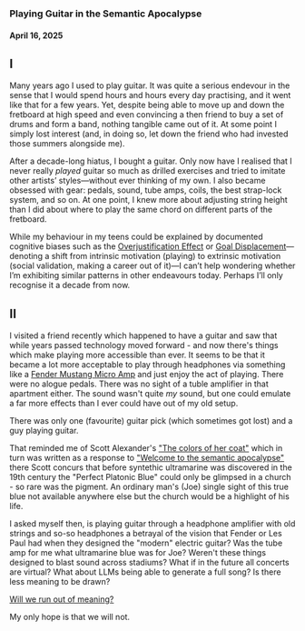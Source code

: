 ### Playing Guitar in the Semantic Apocalypse
#### April 16, 2025

**I**
---
Many years ago I used to play guitar. It was quite a serious endevour in the sense that I would spend hours and hours every day practising, and it went like that for a few years. Yet, despite being able to move up and down the fretboard at high speed and even convincing a then friend to buy a set of drums and form a band, nothing tangible came out of it. At some point I simply lost interest (and, in doing so, let down the friend who had invested those summers alongside me).

After a decade-long hiatus, I bought a guitar. Only now have I realised that I never really *played* guitar so much as drilled exercises and tried to imitate other artists’ styles—without ever thinking of my own. I also became obsessed with gear: pedals, sound, tube amps, coils, the best strap-lock system, and so on. At one point, I knew more about adjusting string height than I did about where to play the same chord on different parts of the fretboard.

While my behaviour in my teens could be explained by documented cognitive biases such as the [Overjustification Effect](https://en.wikipedia.org/wiki/Overjustification_effect) or [Goal Displacement](https://en.wikipedia.org/wiki/Goal#Goal_displacement)—denoting a shift from intrinsic motivation (playing) to extrinsic motivation (social validation, making a career out of it)—I can’t help wondering whether I’m exhibiting similar patterns in other endeavours today. Perhaps I’ll only recognise it a decade from now.

**II**
---
I visited a friend recently which happened to have a guitar and saw that while years passed technology moved forward - and now there's things which make playing more accessible than ever. It seems to be that it became a lot more acceptable to play through headphones via something like a [Fender Mustang Micro Amp](https://eu.fender.com/products/mustang-micro) and just enjoy the act of playing. There were no alogue pedals. There was no sight of a tuble amplifier in that apartment either. The sound wasn't quite *my* sound, but one could emulate a far more effects than I ever could have out of my old setup.

There was only one (favourite) guitar pick (which sometimes got lost) and a guy playing guitar.

That reminded me of Scott Alexander's ["The colors of her coat"](https://www.astralcodexten.com/p/the-colors-of-her-coat) which in turn was written as a response to ["Welcome to the semantic apocalypse"](https://www.theintrinsicperspective.com/p/welcome-to-the-semantic-apocalypse)
there Scott concurs that before syntethic ultramarine was discovered in the 19th century the "Perfect Platonic Blue" could only be glimpsed in a church - so rare was the pigment. An ordinary man's (Joe) single sight of this true blue not available anywhere else but the church would be a highlight of his life. 

I asked myself then, is playing guitar through a headphone amplifier with old strings and so-so headphones a betrayal of the vision that Fender or Les Paul had when they designed the "modern" electric guitar? Was the tube amp for me what ultramarine blue was for Joe?
Weren't these things designed to blast sound across stadiums? What if in the future all concerts are virtual?
What about LLMs being able to generate a full song? 
Is there less meaning to be drawn? 

[Will we run out of meaning?](https://www.lesswrong.com/posts/aEdqh3KPerBNYvoWe/complex-novelty) 

My only hope is that we will not.
